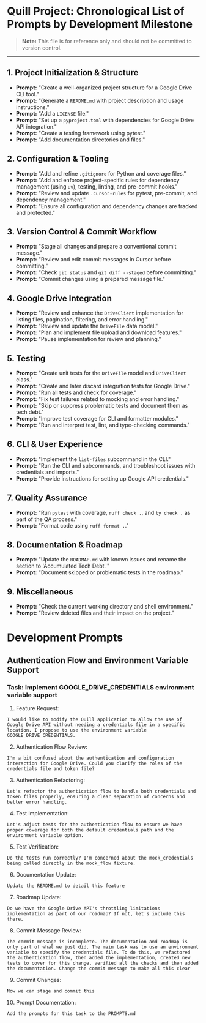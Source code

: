 # Quill Project: Chronological List of Prompts by Development Milestone

> **Note:** This file is for reference only and should not be committed to version control.

---

## 1. Project Initialization & Structure
- **Prompt:** "Create a well-organized project structure for a Google Drive CLI tool."
- **Prompt:** "Generate a `README.md` with project description and usage instructions."
- **Prompt:** "Add a `LICENSE` file."
- **Prompt:** "Set up a `pyproject.toml` with dependencies for Google Drive API integration."
- **Prompt:** "Create a testing framework using pytest."
- **Prompt:** "Add documentation directories and files."

## 2. Configuration & Tooling
- **Prompt:** "Add and refine `.gitignore` for Python and coverage files."
- **Prompt:** "Add and enforce project-specific rules for dependency management (using `uv`), testing, linting, and pre-commit hooks."
- **Prompt:** "Review and update `.cursor-rules` for pytest, pre-commit, and dependency management."
- **Prompt:** "Ensure all configuration and dependency changes are tracked and protected."

## 3. Version Control & Commit Workflow
- **Prompt:** "Stage all changes and prepare a conventional commit message."
- **Prompt:** "Review and edit commit messages in Cursor before committing."
- **Prompt:** "Check `git status` and `git diff --staged` before committing."
- **Prompt:** "Commit changes using a prepared message file."

## 4. Google Drive Integration
- **Prompt:** "Review and enhance the `DriveClient` implementation for listing files, pagination, filtering, and error handling."
- **Prompt:** "Review and update the `DriveFile` data model."
- **Prompt:** "Plan and implement file upload and download features."
- **Prompt:** "Pause implementation for review and planning."

## 5. Testing
- **Prompt:** "Create unit tests for the `DriveFile` model and `DriveClient` class."
- **Prompt:** "Create and later discard integration tests for Google Drive."
- **Prompt:** "Run all tests and check for coverage."
- **Prompt:** "Fix test failures related to mocking and error handling."
- **Prompt:** "Skip or suppress problematic tests and document them as tech debt."
- **Prompt:** "Improve test coverage for CLI and formatter modules."
- **Prompt:** "Run and interpret test, lint, and type-checking commands."

## 6. CLI & User Experience
- **Prompt:** "Implement the `list-files` subcommand in the CLI."
- **Prompt:** "Run the CLI and subcommands, and troubleshoot issues with credentials and imports."
- **Prompt:** "Provide instructions for setting up Google API credentials."

## 7. Quality Assurance
- **Prompt:** "Run `pytest` with coverage, `ruff check .`, and `ty check .` as part of the QA process."
- **Prompt:** "Format code using `ruff format .`."

## 8. Documentation & Roadmap
- **Prompt:** "Update the `ROADMAP.md` with known issues and rename the section to 'Accumulated Tech Debt.'"
- **Prompt:** "Document skipped or problematic tests in the roadmap."

## 9. Miscellaneous
- **Prompt:** "Check the current working directory and shell environment."
- **Prompt:** "Review deleted files and their impact on the project."

# Development Prompts

## Authentication Flow and Environment Variable Support

### Task: Implement GOOGLE_DRIVE_CREDENTIALS environment variable support

1. Feature Request:
```
I would like to modify the Quill application to allow the use of Google Drive API without needing a credentials file in a specific location. I propose to use the environment variable GOOGLE_DRIVE_CREDENTIALS.
```

2. Authentication Flow Review:
```
I'm a bit confused about the authentication and configuration interaction for Google Drive. Could you clarify the roles of the credentials file and token file?
```

3. Authentication Refactoring:
```
Let's refactor the authentication flow to handle both credentials and token files properly, ensuring a clear separation of concerns and better error handling.
```

4. Test Implementation:
```
Let's adjust tests for the authentication flow to ensure we have proper coverage for both the default credentials path and the environment variable option.
```

5. Test Verification:
```
Do the tests run correctly? I'm concerned about the mock_credentials being called directly in the mock_flow fixture.
```

6. Documentation Update:
```
Update the README.md to detail this feature
```

7. Roadmap Update:
```
Do we have the Google Drive API's throttling limitations implementation as part of our roadmap? If not, let's include this there.
```

8. Commit Message Review:
```
The commit message is incomplete. The documentation and roadmap is only part of what we just did. The main task was to use an environment variable to specify the credentials file. To do this, we refactored the authentication flow, then added the implementation, created new tests to cover for this change, verified all the checks and then added the documentation. Change the commit message to make all this clear
```

9. Commit Changes:
```
Now we can stage and commit this
```

10. Prompt Documentation:
```
Add the prompts for this task to the PROMPTS.md
``` 